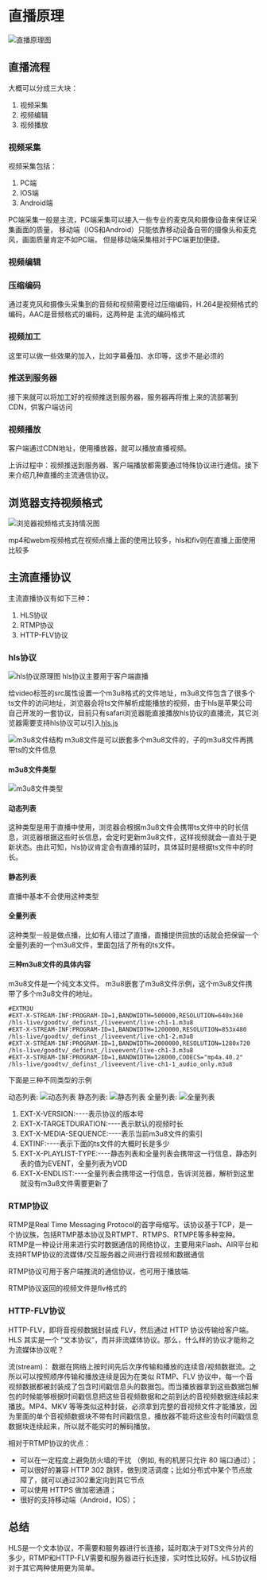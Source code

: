 # 直播原理
![直播原理图](./live.jpg)

## 直播流程
大概可以分成三大块：
1. 视频采集
2. 视频编辑
3. 视频播放

### 视频采集
视频采集包括：
1. PC端
2. IOS端
3. Android端

PC端采集一般是主流，PC端采集可以接入一些专业的麦克风和摄像设备来保证采集画面的质量，
移动端（IOS和Android）只能依靠移动设备自带的摄像头和麦克风，画面质量肯定不如PC端，
但是移动端采集相对于PC端更加便捷。

### 视频编辑

### 压缩编码
通过麦克风和摄像头采集到的音频和视频需要经过压缩编码，H.264是视频格式的编码，AAC是音频格式的编码，这两种是
主流的编码格式

### 视频加工
这里可以做一些效果的加入，比如字幕叠加、水印等，这步不是必须的

### 推送到服务器
接下来就可以将加工好的视频推送到服务器，服务器再将推上来的流部署到CDN，供客户端访问

### 视频播放
客户端通过CDN地址，使用播放器，就可以播放直播视频。

上诉过程中：视频推送到服务器、客户端播放都需要通过特殊协议进行通信。接下来介绍几种直播的主流通信协议。

## 浏览器支持视频格式
![浏览器视频格式支持情况图](./video-format.jpg)

mp4和webm视频格式在视频点播上面的使用比较多，hls和flv则在直播上面使用比较多

## 主流直播协议
主流直播协议有如下三种：
1. HLS协议
2. RTMP协议
3. HTTP-FLV协议

### hls协议

![hls协议原理图](./hls.jpg)
hls协议主要用于客户端直播

给video标签的src属性设置一个m3u8格式的文件地址，m3u8文件包含了很多个ts文件的访问地址，浏览器会将ts文件解析成能播放的视频，由于hls是苹果公司自己开发的一套协议，目前只有safari浏览器能直接播放hls协议的直播流，其它浏览器需要支持hls协议可以引入[hls.js](https://github.com/video-dev/hls.js)

![m3u8文件结构](./hls-base.jpg)
m3u8文件是可以嵌套多个m3u8文件的，子的m3u8文件再携带ts的文件信息

#### m3u8文件类型
![m3u8文件类型](./hls-playlist-type.jpg)

#### 动态列表
这种类型是用于直播中使用，浏览器会根据m3u8文件会携带ts文件中的时长信息，浏览器根据这些时长信息，会定时更新m3u8文件，这样视频就会一直处于更新状态。由此可知，hls协议肯定会有直播的延时，具体延时是根据ts文件中的时长。

#### 静态列表
直播中基本不会使用这种类型

#### 全量列表
这种类型一般是做点播，比如有人错过了直播，直播提供回放的话就会把保留一个全量列表的一个m3u8文件，里面包括了所有的ts文件。

#### 三种m3u8文件的具体内容
m3u8文件是一个纯文本文件。
m3u8嵌套了m3u8文件示例，这个m3u8文件携带了多个m3u8文件的地址。
```
#EXTM3U
#EXT-X-STREAM-INF:PROGRAM-ID=1,BANDWIDTH=500000,RESOLUTION=640x360
/hls-live/goodtv/_definst_/liveevent/live-ch1-1.m3u8
#EXT-X-STREAM-INF:PROGRAM-ID=1,BANDWIDTH=1200000,RESOLUTION=853x480
/hls-live/goodtv/_definst_/liveevent/live-ch1-2.m3u8
#EXT-X-STREAM-INF:PROGRAM-ID=1,BANDWIDTH=2000000,RESOLUTION=1280x720
/hls-live/goodtv/_definst_/liveevent/live-ch1-3.m3u8
#EXT-X-STREAM-INF:PROGRAM-ID=1,BANDWIDTH=128000,CODECS="mp4a.40.2"
/hls-live/goodtv/_definst_/liveevent/live-ch1-1_audio_only.m3u8
```
下面是三种不同类型的示例

动态列表:
![动态列表](./live-playlist.jpg)
静态列表:
![静态列表](./event-playlist.jpg)
全量列表:
![全量列表](./vod-playlist.jpg)

1. EXT-X-VERSION:----表示协议的版本号
2. EXT-X-TARGETDURATION:----表示默认的视频时长
3. EXT-X-MEDIA-SEQUENCE:----表示当前m3u8文件的索引
4. EXTINF:----表示下面的ts文件的大概时长是多少
5. EXT-X-PLAYLIST-TYPE:----静态列表和全量列表会携带这一行信息，静态列表的值为EVENT，全量列表为VOD
6. EXT-X-ENDLIST:----全量列表会携带这一行信息，告诉浏览器，解析到这里就没有m3u8文件需要更新了

### RTMP协议
RTMP是Real Time Messaging Protocol的首字母缩写。该协议基于TCP，是一个协议族，包括RTMP基本协议及RTMPT、RTMPS、RTMPE等多种变种。
RTMP是一种设计用来进行实时数据通信的网络协议，主要用来Flash、AIR平台和支持RTMP协议的流媒体/交互服务器之间进行音视频和数据通信

RTMP协议可用于客户端推流的通信协议，也可用于播放端.

RTMP协议返回的视频文件是flv格式的

### HTTP-FLV协议
HTTP-FLV，即将音视频数据封装成 FLV，然后通过 HTTP 协议传输给客户端。HLS 其实是一个 “文本协议”，而并非流媒体协议。那么，什么样的协议才能称之为流媒体协议呢？

流(stream)： 数据在网络上按时间先后次序传输和播放的连续音/视频数据流。之所以可以按照顺序传输和播放连续是因为在类似 RTMP、FLV 协议中，每一个音视频数据都被封装成了包含时间戳信息头的数据包。而当播放器拿到这些数据包解包的时候能够根据时间戳信息把这些音视频数据和之前到达的音视频数据连续起来播放。MP4、MKV 等等类似这种封装，必须拿到完整的音视频文件才能播放，因为里面的单个音视频数据块不带有时间戳信息，播放器不能将这些没有时间戳信息数据块连续起来，所以就不能实时的解码播放。

相对于RTMP协议的优点：
- 可以在一定程度上避免防火墙的干扰 （例如, 有的机房只允许 80 端口通过）；
- 可以很好的兼容 HTTP 302 跳转，做到灵活调度；比如分布式中某个节点故障了，就可以通过302重定向到其它节点
- 可以使用 HTTPS 做加密通道；
- 很好的支持移动端（Android，IOS）；

## 总结
HLS是一个文本协议，不需要和服务器进行长连接，延时取决于对TS文件分片的多少，RTMP和HTTP-FLV需要和服务器进行长连接，实时性比较好。HLS协议相对于其它两种使用更为简单。